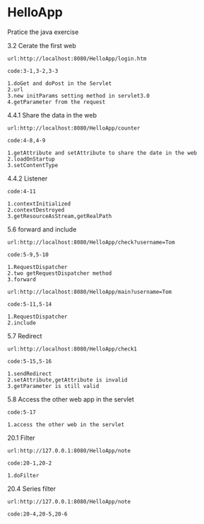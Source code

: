 # HelloApp
Pratice the java exercise

3.2 Cerate the first web

	url:http://localhost:8080/HelloApp/login.htm

	code:3-1,3-2,3-3

	1.doGet and doPost in the Servlet
	2.url
	3.new initParams setting method in servlet3.0
	4.getParameter from the request


4.4.1 Share the data in the web

	url:http://localhost:8080/HelloApp/counter

	code:4-8,4-9

	1.getAttribute and setAttribute to share the date in the web
	2.loadOnStartup
	3.setContentType


4.4.2 Listener
	
	code:4-11

	1.contextInitialized
	2.contextDestroyed
	3.getResourceAsStream,getRealPath


5.6 forward and include

	url:http://localhost:8080/HelloApp/check?username=Tom

	code:5-9,5-10

	1.RequestDispatcher
	2.two getRequestDispatcher method
	3.forward

	url:http://localhost:8080/HelloApp/main?username=Tom

	code:5-11,5-14

	1.RequestDispatcher
	2.include


5.7 Redirect

	url:http://localhost:8080/HelloApp/check1

	code:5-15,5-16

	1.sendRedirect
	2.setAttribute,getAttribute is invalid
	3.getParameter is still valid


5.8 Access the other web app in the servlet
	
	code:5-17

	1.access the other web in the servlet


20.1 Filter

	url:http://127.0.0.1:8080/HelloApp/note

	code:20-1,20-2

	1.doFilter


20.4 Series filter

	url:http://127.0.0.1:8080/HelloApp/note

	code:20-4,20-5,20-6
